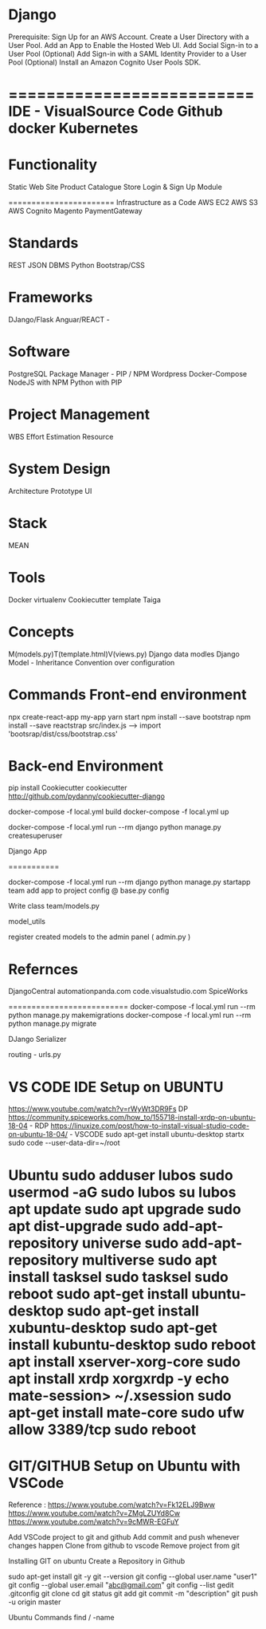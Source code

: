 # Django

Prerequisite: Sign Up for an AWS Account.
Create a User Directory with a User Pool.
Add an App to Enable the Hosted Web UI.
Add Social Sign-in to a User Pool (Optional)
Add Sign-in with a SAML Identity Provider to a User Pool (Optional)
Install an Amazon Cognito User Pools SDK.

==========================
IDE - VisualSource Code
Github
docker
Kubernetes
==========================
Functionality 
======================
Static Web Site 
Product Catalogue 
Store 
Login & Sign Up Module 

=======================
Infrastructure as a Code 
AWS EC2 
AWS S3
AWS Cognito
Magento
PaymentGateway

Standards
================
REST
JSON
DBMS
Python
Bootstrap/CSS



Frameworks
================
DJango/Flask
Anguar/REACT - 

Software
===========
PostgreSQL
Package Manager -  PIP / NPM 
Wordpress
Docker-Compose
NodeJS with NPM 
Python with PIP


Project Management 
===================
WBS
Effort Estimation
Resource 


System Design 
===================
Architecture
Prototype
UI


Stack 
=========
MEAN


Tools
==========
Docker
virtualenv
Cookiecutter template 
Taiga


Concepts
============
M(models.py)T(template.html)V(views.py)
Django data modles
Django Model - Inheritance
Convention over configuration


Commands 
Front-end environment
======================
npx create-react-app my-app 
yarn start
npm install --save bootstrap
npm install --save reactstrap
src/index.js --> import 'bootsrap/dist/css/bootstrap.css'

Back-end Environment 
=====================
pip install Cookiecutter
cookiecutter http://github.com/pydanny/cookiecutter-django

docker-compose -f local.yml build
docker-compose -f local.yml up

docker-compose -f local.yml run --rm django python manage.py createsuperuser 

Django App

===========

docker-compose -f local.yml run --rm django python manage.py startapp team 
add app to project config @ base.py config

Write class team/models.py


model_utils

register created models to the admin panel ( admin.py )

Refernces
========================
DjangoCentral
automationpanda.com
code.visualstudio.com
SpiceWorks

==========================
docker-compose -f local.yml run --rm python manage.py makemigrations
docker-compose -f local.yml run --rm python manage.py migrate

DJango Serializer

routing - urls.py 





VS CODE IDE Setup on UBUNTU
=======================================================================================
https://www.youtube.com/watch?v=rWyWt3DR9Fs DP
https://community.spiceworks.com/how_to/155718-install-xrdp-on-ubuntu-18-04 - RDP
https://linuxize.com/post/how-to-install-visual-studio-code-on-ubuntu-18-04/ - VSCODE
sudo apt-get install ubuntu-desktop
startx
sudo code --user-data-dir=~/root

Ubuntu
sudo adduser lubos
sudo usermod -aG sudo lubos
su lubos
apt update
sudo apt upgrade
sudo apt dist-upgrade
sudo add-apt-repository universe
sudo add-apt-repository multiverse
sudo apt install tasksel
sudo tasksel
sudo reboot
sudo apt-get install ubuntu-desktop
sudo apt-get install xubuntu-desktop
sudo apt-get install kubuntu-desktop
sudo reboot
apt install xserver-xorg-core
sudo apt install xrdp xorgxrdp -y
echo mate-session> ~/.xsession
sudo apt-get install mate-core
sudo ufw allow 3389/tcp
sudo reboot
=========================================================================================

GIT/GITHUB Setup on Ubuntu with VSCode
=======================================
Reference : https://www.youtube.com/watch?v=Fk12ELJ9Bww
https://www.youtube.com/watch?v=ZMgLZUYd8Cw
https://www.youtube.com/watch?v=9cMWR-EGFuY

Add VSCode project to git and github
Add commit and push whenever changes happen
Clone from github to vscode
Remove project from git

Installing GIT on ubuntu
Create a Repository in Github

sudo apt-get install git -y
git --version
git config --global user.name "user1"
git config --global user.email "abc@gmail.com"
git config --list
gedit .gitconfig
git clone <respository url>
cd 
git status
git add <filename>
git commit -m "description" <filename>
git push -u origin master

Ubuntu Commands
find / -name <file-name>
